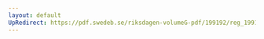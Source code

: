 ```yaml
---
layout: default
UpRedirect: https://pdf.swedeb.se/riksdagen-volumeG-pdf/199192/reg_199192/reg_199192_0296.pdf
---
```

